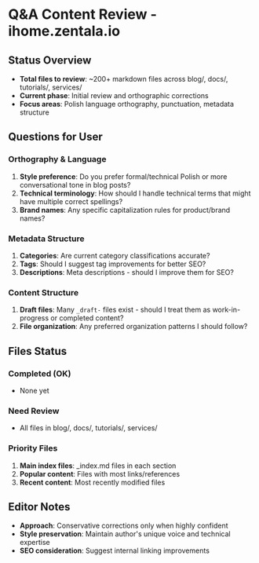 # Q&A Content Review - ihome.zentala.io

## Status Overview
- **Total files to review**: ~200+ markdown files across blog/, docs/, tutorials/, services/
- **Current phase**: Initial review and orthographic corrections
- **Focus areas**: Polish language orthography, punctuation, metadata structure

## Questions for User

### Orthography & Language
1. **Style preference**: Do you prefer formal/technical Polish or more conversational tone in blog posts?
2. **Technical terminology**: How should I handle technical terms that might have multiple correct spellings?
3. **Brand names**: Any specific capitalization rules for product/brand names?

### Metadata Structure
1. **Categories**: Are current category classifications accurate?
2. **Tags**: Should I suggest tag improvements for better SEO?
3. **Descriptions**: Meta descriptions - should I improve them for SEO?

### Content Structure
1. **Draft files**: Many `_draft-` files exist - should I treat them as work-in-progress or completed content?
2. **File organization**: Any preferred organization patterns I should follow?

## Files Status

### Completed (OK)
- None yet

### Need Review
- All files in blog/, docs/, tutorials/, services/

### Priority Files
1. **Main index files**: _index.md files in each section
2. **Popular content**: Files with most links/references
3. **Recent content**: Most recently modified files

## Editor Notes
- **Approach**: Conservative corrections only when highly confident
- **Style preservation**: Maintain author's unique voice and technical expertise
- **SEO consideration**: Suggest internal linking improvements
